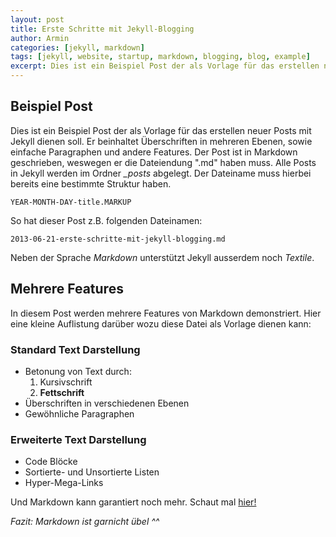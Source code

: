 ```yaml
---
layout: post
title: Erste Schritte mit Jekyll-Blogging
author: Armin
categories: [jekyll, markdown]
tags: [jekyll, website, startup, markdown, blogging, blog, example]
excerpt: Dies ist ein Beispiel Post der als Vorlage für das erstellen neuer Posts mit Jekyll dienen soll. Er beinhaltet Überschriften in mehreren Ebenen, sowie einfache Paragraphen und andere Features. Der Post ist in Markdown geschrieben,
---
```



Beispiel Post
-------------

Dies ist ein Beispiel Post der als Vorlage für das erstellen neuer Posts mit Jekyll dienen soll.
Er beinhaltet Überschriften in mehreren Ebenen, sowie einfache Paragraphen und andere Features.
Der Post ist in Markdown geschrieben, weswegen er die Dateiendung ".md" haben muss. Alle Posts in
Jekyll werden im Ordner *\_posts* abgelegt. Der Dateiname muss hierbei bereits eine bestimmte 
Struktur haben.

	YEAR-MONTH-DAY-title.MARKUP

So hat dieser Post z.B. folgenden Dateinamen:

	2013-06-21-erste-schritte-mit-jekyll-blogging.md

Neben der Sprache *Markdown* unterstützt Jekyll ausserdem noch *Textile*.

Mehrere Features
----------------

In diesem Post werden mehrere Features von Markdown demonstriert. Hier eine kleine Auflistung darüber
wozu diese Datei als Vorlage dienen kann:

### Standard Text Darstellung

*	Betonung von Text durch:
	1.	Kursivschrift
	2.	**Fettschrift**
*	Überschriften in verschiedenen Ebenen
*	Gewöhnliche Paragraphen

### Erweiterte Text Darstellung

*	Code Blöcke
*	Sortierte- und Unsortierte Listen
*	Hyper-Mega-Links

Und Markdown kann garantiert noch mehr. Schaut mal [hier!](http://daringfireball.net/projects/markdown/syntax "Markdown Syntax Referenz")


*Fazit: Markdown ist garnicht übel ^^*



